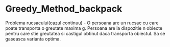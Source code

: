 # Greedy_Method_backpack
Problema rucsacului(cazul continuu) - O persoana are un rucsac cu care poate transporta o greutate maxima g. Persoana are la dispozitie n obiecte pentru care stie greutatea si castigul obtinut daca transporta obiectul. Sa se gaseasca varianta optima.

